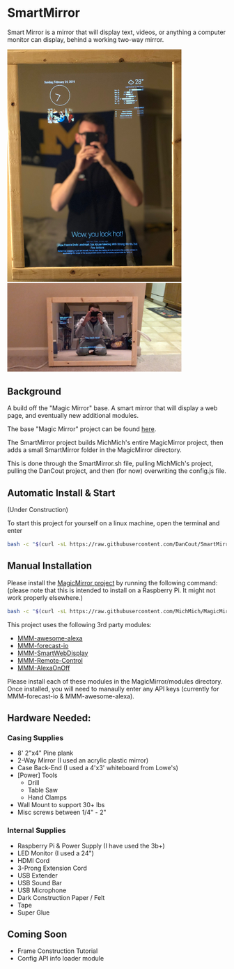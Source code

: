 # SmartMirror
Smart Mirror is a mirror that will display text, videos, or anything a computer monitor can display, behind a working two-way mirror.

<img src="Images/PortraitMirror.JPG" style="width:400px">
<img src="Images/LandscapeMirror.JPG" style="width:400px">

## Background

A build off the "Magic Mirror" base. A smart mirror that will display a web page, and eventually new additional modules.

The base "Magic Mirror" project can be found <a href="https://github.com/MichMich/MagicMirror">here</a>.

The SmartMirror project builds MichMich's entire MagicMirror project, then adds a small SmartMirror folder in the MagicMirror directory.

This is done through the SmartMirror.sh file, pulling MichMich's project, pulling the DanCout project, and then (for now) overwriting the config.js file.

## Automatic Install & Start
(Under Construction)

To start this project for yourself on a linux machine, open the terminal and enter 
```bash
bash -c "$(curl -sL https://raw.githubusercontent.com/DanCout/SmartMirror/master/SmartMirror.sh)"
```


## Manual Installation

Please install the [MagicMirror project](https://github.com/michmich/magicmirror) by running the following command: (please note that this is intended to install on a Raspberry Pi. It might not work properly elsewhere.)
```bash
bash -c "$(curl -sL https://raw.githubusercontent.com/MichMich/MagicMirror/master/installers/raspberry.sh)"
```

This project uses the following 3rd party modules:
* [MMM-awesome-alexa](https://github.com/dolanmiu/MMM-awesome-alexa)
* [MMM-forecast-io](https://github.com/dmcinnes/MMM-forecast-io)
* [MMM-SmartWebDisplay](https://github.com/AgP42/MMM-SmartWebDisplay)
* [MMM-Remote-Control](https://github.com/Jopyth/MMM-Remote-Control)
* [MMM-AlexaOnOff](https://github.com/shbatm/MMM-AlexaOnOff)

Please install each of these modules in the MagicMirror/modules directory.
Once installed, you will need to manaully enter any API keys (currently for MMM-forecast-io & MMM-awesome-alexa).

## Hardware Needed:

### Casing Supplies
* 8' 2"x4" Pine plank
* 2-Way Mirror  (I used an acrylic plastic mirror)
* Case Back-End (I used a 4'x3' whiteboard from Lowe's)
* [Power] Tools
    * Drill
    * Table Saw
    * Hand Clamps
* Wall Mount to support 30+ lbs
* Misc screws between 1/4" - 2"

### Internal Supplies
* Raspberry Pi & Power Supply (I have used the 3b+)
* LED Monitor (I used a 24")
* HDMI Cord
* 3-Prong Extension Cord
* USB Extender
* USB Sound Bar
* USB Microphone
* Dark Construction Paper / Felt
* Tape
* Super Glue

## Coming Soon
* Frame Construction Tutorial
* Config API info loader module